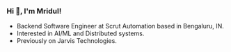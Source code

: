 
### Hi 👋, I'm Mridul!

- Backend Software Engineer at Scrut Automation based in Bengaluru, IN.
- Interested in AI/ML and Distributed systems. 
- Previously on Jarvis Technologies.
